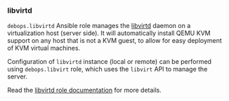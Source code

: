 ### libvirtd

`debops.libvirtd` Ansible role manages the
[libvirtd](https://libvirt.org/) daemon on a virtualization host (server
side). It will automatically install QEMU KVM support on any host that
is not a KVM guest, to allow for easy deployment of KVM virtual
machines.

Configuration of `libvirtd` instance (local or remote) can be performed
using `debops.libvirt` role, which uses the `libvirt` API to manage the
server.

Read the [libvirtd role documentation](https://docs.debops.org/en/HEAD/ansible/roles/libvirtd/) for more details.
